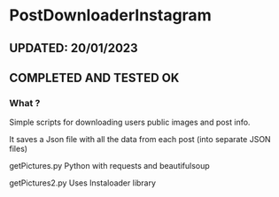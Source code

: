 # PostDownloaderInstagram

## UPDATED: 20/01/2023

## COMPLETED AND TESTED OK ####

### What ?

Simple scripts for downloading users public images and post info.

It saves a Json file with all the data from each post (into separate JSON files)

getPictures.py
Python with requests and beautifulsoup

getPictures2.py
Uses Instaloader library
